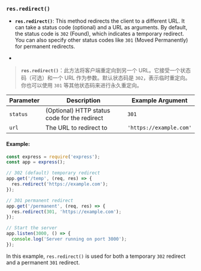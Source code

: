 ### `res.redirect()`

- **`res.redirect()`**: This method redirects the client to a different URL. It can take a status code (optional) and a URL as arguments. By default, the status code is `302` (Found), which indicates a temporary redirect. You can also specify other status codes like `301` (Moved Permanently) for permanent redirects.

- <audio src="../../../../Downloads/__`res.redirect.mp3"></audio>

> **`res.redirect()`**：此方法将客户端重定向到另一个 URL。它接受一个状态码（可选）和一个 URL 作为参数。默认状态码是 `302`，表示临时重定向。你也可以使用 `301` 等其他状态码来进行永久重定向。
>
> <audio src="../../../../Downloads/`res.redirect().mp3"></audio>

| Parameter | Description                                  | Example Argument        |
| --------- | -------------------------------------------- | ----------------------- |
| `status`  | (Optional) HTTP status code for the redirect | `301`                   |
| `url`     | The URL to redirect to                       | `'https://example.com'` |

#### Example:

<audio src="../../../../Downloads/在这段代码中，`res.red.mp3"></audio>

```js
const express = require('express');
const app = express();

// 302 (default) temporary redirect
app.get('/temp', (req, res) => {
  res.redirect('https://example.com');
});

// 301 permanent redirect
app.get('/permanent', (req, res) => {
  res.redirect(301, 'https://example.com');
});

// Start the server
app.listen(3000, () => {
  console.log('Server running on port 3000');
});
```

In this example, `res.redirect()` is used for both a temporary `302` redirect and a permanent `301` redirect.